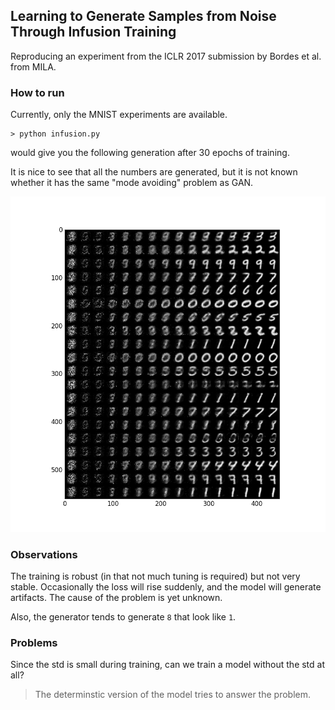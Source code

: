 ## Learning to Generate Samples from Noise Through Infusion Training
Reproducing an experiment from the ICLR 2017 submission by Bordes et al. from MILA.

### How to run
Currently, only the MNIST experiments are available.

```[bash]
> python infusion.py
```

would give you the following generation after 30 epochs of training.

It is nice to see that all the numbers are generated, but it is not known whether it has the same "mode avoiding" problem as GAN.

![](generation.png)

### Observations
The training is robust (in that not much tuning is required) but not very stable.
Occasionally the loss will rise suddenly, and the model will generate artifacts.
The cause of the problem is yet unknown.

Also, the generator tends to generate `8` that look like `1`.

### Problems
Since the std is small during training, can we train a model without the std at all? 
> The determinstic version of the model tries to answer the problem.
